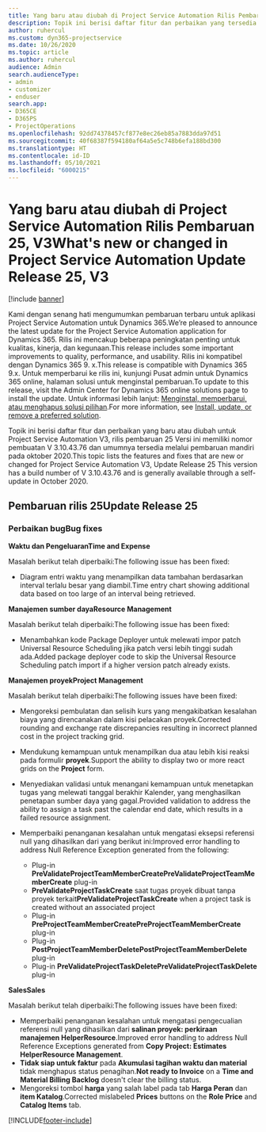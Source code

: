 ```yaml
---
title: Yang baru atau diubah di Project Service Automation Rilis Pembaruan 25, V3
description: Topik ini berisi daftar fitur dan perbaikan yang tersedia di Project Service Automation V3, pembaruan rilis 25, V3.
author: ruhercul
ms.custom: dyn365-projectservice
ms.date: 10/26/2020
ms.topic: article
ms.author: ruhercul
audience: Admin
search.audienceType:
- admin
- customizer
- enduser
search.app:
- D365CE
- D365PS
- ProjectOperations
ms.openlocfilehash: 92dd74378457cf877e8ec26eb85a7883dda97d51
ms.sourcegitcommit: 40f68387f594180af64a5e5c748b6efa188bd300
ms.translationtype: HT
ms.contentlocale: id-ID
ms.lasthandoff: 05/10/2021
ms.locfileid: "6000215"
---
```

# <a name="whats-new-or-changed-in-project-service-automation-update-release-25-v3"></a><span data-ttu-id="886ea-103">Yang baru atau diubah di Project Service Automation Rilis Pembaruan 25, V3</span><span class="sxs-lookup"><span data-stu-id="886ea-103">What's new or changed in Project Service Automation Update Release 25, V3</span></span>

[!include [banner](../includes/psa-now-project-operations.md)]

<span data-ttu-id="886ea-104">Kami dengan senang hati mengumumkan pembaruan terbaru untuk aplikasi Project Service Automation untuk Dynamics 365.</span><span class="sxs-lookup"><span data-stu-id="886ea-104">We’re pleased to announce the latest update for the Project Service Automation application for Dynamics 365.</span></span> <span data-ttu-id="886ea-105">Rilis ini mencakup beberapa peningkatan penting untuk kualitas, kinerja, dan kegunaan.</span><span class="sxs-lookup"><span data-stu-id="886ea-105">This release includes some important improvements to quality, performance, and usability.</span></span> <span data-ttu-id="886ea-106">Rilis ini kompatibel dengan Dynamics 365 9. x.</span><span class="sxs-lookup"><span data-stu-id="886ea-106">This release is compatible with Dynamics 365 9.x.</span></span> <span data-ttu-id="886ea-107">Untuk memperbarui ke rilis ini, kunjungi Pusat admin untuk Dynamics 365 online, halaman solusi untuk menginstal pembaruan.</span><span class="sxs-lookup"><span data-stu-id="886ea-107">To update to this release, visit the Admin Center for Dynamics 365 online solutions page to install the update.</span></span> <span data-ttu-id="886ea-108">Untuk informasi lebih lanjut: [Menginstal, memperbarui, atau menghapus solusi pilihan](/power-platform/admin/install-remove-preferred-solution).</span><span class="sxs-lookup"><span data-stu-id="886ea-108">For more information, see [Install, update, or remove a preferred solution](/power-platform/admin/install-remove-preferred-solution).</span></span>

<span data-ttu-id="886ea-109">Topik ini berisi daftar fitur dan perbaikan yang baru atau diubah untuk Project Service Automation V3, rilis pembaruan 25 Versi ini memiliki nomor pembuatan V 3.10.43.76 dan umumnya tersedia melalui pembaruan mandiri pada oktober 2020.</span><span class="sxs-lookup"><span data-stu-id="886ea-109">This topic lists the features and fixes that are new or changed for Project Service Automation V3, Update Release 25 This version has a build number of V 3.10.43.76 and is generally available through a self-update in October 2020.</span></span>

## <a name="update-release-25"></a><span data-ttu-id="886ea-110">Pembaruan rilis 25</span><span class="sxs-lookup"><span data-stu-id="886ea-110">Update Release 25</span></span>

### <a name="bug-fixes"></a><span data-ttu-id="886ea-111">Perbaikan bug</span><span class="sxs-lookup"><span data-stu-id="886ea-111">Bug fixes</span></span>

<span data-ttu-id="886ea-112">**Waktu dan Pengeluaran**</span><span class="sxs-lookup"><span data-stu-id="886ea-112">**Time and Expense**</span></span>

<span data-ttu-id="886ea-113">Masalah berikut telah diperbaiki:</span><span class="sxs-lookup"><span data-stu-id="886ea-113">The following issue has been fixed:</span></span>

- <span data-ttu-id="886ea-114">Diagram entri waktu yang menampilkan data tambahan berdasarkan interval terlalu besar yang diambil.</span><span class="sxs-lookup"><span data-stu-id="886ea-114">Time entry chart showing additional data based on too large of an interval being retrieved.</span></span>

<span data-ttu-id="886ea-115">**Manajemen sumber daya**</span><span class="sxs-lookup"><span data-stu-id="886ea-115">**Resource Management**</span></span>

<span data-ttu-id="886ea-116">Masalah berikut telah diperbaiki:</span><span class="sxs-lookup"><span data-stu-id="886ea-116">The following issue has been fixed:</span></span>

- <span data-ttu-id="886ea-117">Menambahkan kode Package Deployer untuk melewati impor patch Universal Resource Scheduling jika patch versi lebih tinggi sudah ada.</span><span class="sxs-lookup"><span data-stu-id="886ea-117">Added package deployer code to skip the Universal Resource Scheduling patch import if a higher version patch already exists.</span></span>

<span data-ttu-id="886ea-118">**Manajemen proyek**</span><span class="sxs-lookup"><span data-stu-id="886ea-118">**Project Management**</span></span>

<span data-ttu-id="886ea-119">Masalah berikut telah diperbaiki:</span><span class="sxs-lookup"><span data-stu-id="886ea-119">The following issues have been fixed:</span></span>

- <span data-ttu-id="886ea-120">Mengoreksi pembulatan dan selisih kurs yang mengakibatkan kesalahan biaya yang direncanakan dalam kisi pelacakan proyek.</span><span class="sxs-lookup"><span data-stu-id="886ea-120">Corrected rounding and exchange rate discrepancies resulting in incorrect planned cost in the project tracking grid.</span></span>
- <span data-ttu-id="886ea-121">Mendukung kemampuan untuk menampilkan dua atau lebih kisi reaksi pada formulir **proyek**.</span><span class="sxs-lookup"><span data-stu-id="886ea-121">Support the ability to display two or more react grids on the **Project** form.</span></span>
- <span data-ttu-id="886ea-122">Menyediakan validasi untuk menangani kemampuan untuk menetapkan tugas yang melewati tanggal berakhir Kalender, yang menghasilkan penetapan sumber daya yang gagal.</span><span class="sxs-lookup"><span data-stu-id="886ea-122">Provided validation to address the ability to assign a task past the calendar end date, which results in a failed resource assignment.</span></span>
- <span data-ttu-id="886ea-123">Memperbaiki penanganan kesalahan untuk mengatasi eksepsi referensi null yang dihasilkan dari yang berikut ini:</span><span class="sxs-lookup"><span data-stu-id="886ea-123">Improved error handling to address Null Reference Exception generated from the following:</span></span>

    - <span data-ttu-id="886ea-124">Plug-in **PreValidateProjectTeamMemberCreate**</span><span class="sxs-lookup"><span data-stu-id="886ea-124">**PreValidateProjectTeamMemberCreate** plug-in</span></span>
    - <span data-ttu-id="886ea-125">**PreValidateProjectTaskCreate** saat tugas proyek dibuat tanpa proyek terkait</span><span class="sxs-lookup"><span data-stu-id="886ea-125">**PreValidateProjectTaskCreate** when a project task is created without an associated project</span></span>
    - <span data-ttu-id="886ea-126">Plug-in **PreProjectTeamMemberCreate**</span><span class="sxs-lookup"><span data-stu-id="886ea-126">**PreProjectTeamMemberCreate** plug-in</span></span>
    - <span data-ttu-id="886ea-127">Plug-in **PostProjectTeamMemberDelete**</span><span class="sxs-lookup"><span data-stu-id="886ea-127">**PostProjectTeamMemberDelete** plug-in</span></span>
    - <span data-ttu-id="886ea-128">Plug-in **PreValidateProjectTaskDelete**</span><span class="sxs-lookup"><span data-stu-id="886ea-128">**PreValidateProjectTaskDelete** plug-in</span></span>

<span data-ttu-id="886ea-129">**Sales**</span><span class="sxs-lookup"><span data-stu-id="886ea-129">**Sales**</span></span>

<span data-ttu-id="886ea-130">Masalah berikut telah diperbaiki:</span><span class="sxs-lookup"><span data-stu-id="886ea-130">The following issues have been fixed:</span></span>

- <span data-ttu-id="886ea-131">Memperbaiki penanganan kesalahan untuk mengatasi pengecualian referensi null yang dihasilkan dari **salinan proyek: perkiraan manajemen HelperResource**.</span><span class="sxs-lookup"><span data-stu-id="886ea-131">Improved error handling to address Null Reference Exceptions generated from **Copy Project: Estimates HelperResource Management**.</span></span>
- <span data-ttu-id="886ea-132">**Tidak siap untuk faktur** pada **Akumulasi tagihan waktu dan material** tidak menghapus status penagihan.</span><span class="sxs-lookup"><span data-stu-id="886ea-132">**Not ready to Invoice** on a **Time and Material Billing Backlog** doesn't clear the billing status.</span></span>
- <span data-ttu-id="886ea-133">Mengoreksi tombol **harga** yang salah label pada tab **Harga Peran** dan **item Katalog**.</span><span class="sxs-lookup"><span data-stu-id="886ea-133">Corrected mislabeled **Prices** buttons on the **Role Price** and **Catalog Items** tab.</span></span>


[!INCLUDE[footer-include](../includes/footer-banner.md)]